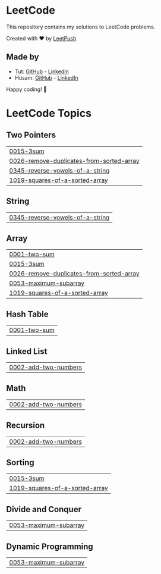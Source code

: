 # LeetCode

This repository contains my solutions to LeetCode problems.

Created with :heart: by [LeetPush](https://github.com/husamahmud/LeetPush)

 ## Made by 
 - Tut: [GitHub](https://github.com/TutTrue) - [LinkedIn](https://www.linkedin.com/in/mahmoud-hamdy-8b6825245/)
 - Hüsam: [GitHub](https://github.com/husamahmud) - [LinkedIn](https://www.linkedin.com/in/husamahmud/)

 Happy coding! 🚀
<!---LeetCode Topics Start-->
# LeetCode Topics
## Two Pointers
|  |
| ------- |
| [0015-3sum](https://github.com/shashiv367/LeetCode/tree/master/0015-3sum) |
| [0026-remove-duplicates-from-sorted-array](https://github.com/shashiv367/LeetCode/tree/master/0026-remove-duplicates-from-sorted-array) |
| [0345-reverse-vowels-of-a-string](https://github.com/shashiv367/LeetCode/tree/master/0345-reverse-vowels-of-a-string) |
| [1019-squares-of-a-sorted-array](https://github.com/shashiv367/LeetCode/tree/master/1019-squares-of-a-sorted-array) |
## String
|  |
| ------- |
| [0345-reverse-vowels-of-a-string](https://github.com/shashiv367/LeetCode/tree/master/0345-reverse-vowels-of-a-string) |
## Array
|  |
| ------- |
| [0001-two-sum](https://github.com/shashiv367/LeetCode/tree/master/0001-two-sum) |
| [0015-3sum](https://github.com/shashiv367/LeetCode/tree/master/0015-3sum) |
| [0026-remove-duplicates-from-sorted-array](https://github.com/shashiv367/LeetCode/tree/master/0026-remove-duplicates-from-sorted-array) |
| [0053-maximum-subarray](https://github.com/shashiv367/LeetCode/tree/master/0053-maximum-subarray) |
| [1019-squares-of-a-sorted-array](https://github.com/shashiv367/LeetCode/tree/master/1019-squares-of-a-sorted-array) |
## Hash Table
|  |
| ------- |
| [0001-two-sum](https://github.com/shashiv367/LeetCode/tree/master/0001-two-sum) |
## Linked List
|  |
| ------- |
| [0002-add-two-numbers](https://github.com/shashiv367/LeetCode/tree/master/0002-add-two-numbers) |
## Math
|  |
| ------- |
| [0002-add-two-numbers](https://github.com/shashiv367/LeetCode/tree/master/0002-add-two-numbers) |
## Recursion
|  |
| ------- |
| [0002-add-two-numbers](https://github.com/shashiv367/LeetCode/tree/master/0002-add-two-numbers) |
## Sorting
|  |
| ------- |
| [0015-3sum](https://github.com/shashiv367/LeetCode/tree/master/0015-3sum) |
| [1019-squares-of-a-sorted-array](https://github.com/shashiv367/LeetCode/tree/master/1019-squares-of-a-sorted-array) |
## Divide and Conquer
|  |
| ------- |
| [0053-maximum-subarray](https://github.com/shashiv367/LeetCode/tree/master/0053-maximum-subarray) |
## Dynamic Programming
|  |
| ------- |
| [0053-maximum-subarray](https://github.com/shashiv367/LeetCode/tree/master/0053-maximum-subarray) |
<!---LeetCode Topics End-->